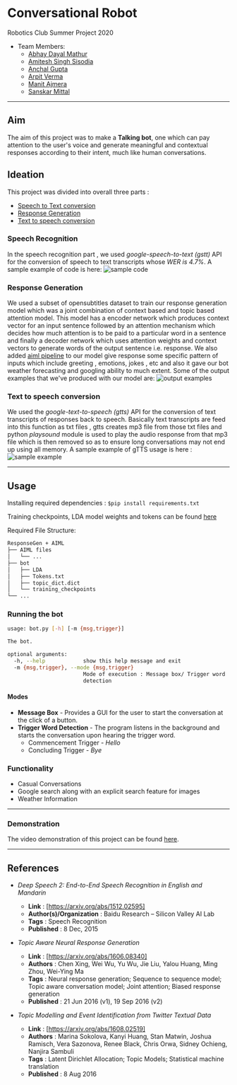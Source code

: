 # Conversational Robot

Robotics Club Summer Project 2020

* Team Members:
  * [Abhay Dayal Mathur](https://github.com/Stellarator-X)
  * [Amitesh Singh Sisodia](https://github.com/Amitesh163)
  * [Anchal Gupta](https://github.com/anchalgupta05)
  * [Arpit Verma](https://github.com/Av-hash)
  * [Manit Ajmera](https://github.com/manitajmera)
  * [Sanskar Mittal](https://github.com/sanskarm)
  
***

## Aim

The aim of this project was to make a **Talking bot**, one which can pay attention to the user's voice and generate meaningful and contextual responses according to their intent, much like human conversations.

## Ideation

This project was divided into overall three parts :

* [Speech to Text conversion](https://github.com/Amitesh163/ConvBot_group/tree/master/SpeechRecognition)
* [Response Generation](https://github.com/Amitesh163/ConvBot_group/tree/master/Response%20Generation)
* [Text to speech conversion](https://github.com/Amitesh163/ConvBot_group/tree/master/TextToSpeech)

### Speech Recognition
In the speech recognition part , we used *google-speech-to-text (gstt)* API for the conversion of speech to text transcripts whose *WER is 4.7%*. 
A sample example of code is here:
![sample code](https://drive.google.com/file/d/1r89c1UZDcLrbPr90c8YkD_ppKSPreA2f/view?usp=sharing)

### Response Generation
We used a subset of opensubtitles dataset to train our response generation model which was a joint combination of context based and topic based attention model.
This model has a encoder network which produces context vector for an input sentence followed by an attention mechanism which decides how much attention is to be paid to a particular word in a sentence and finally a decoder network which uses attention weights and context vectors to generate words of the output sentence i.e. response. We also added [aiml pipeline](https://github.com/Amitesh163/ConvBot_group/tree/master/ResponseGen%20%2B%20AIML/AIML%20files) to our model give response some specific pattern of inputs which include greeting , emotions, jokes , etc and also it gave our bot weather forecasting and googling ability to much extent.
Some of the output examples that we've produced with our model are:
![output examples](https://drive.google.com/file/d/1mo8tUo7geXTOeYKPkYKEhVOhy8sCo-Ci/view?usp=sharing)

### Text to speech conversion
We used the *google-text-to-speech (gtts)* API for the conversion of text transcripts of responses back to speech. Basically text transcripts are feed into this function as txt files , gtts creates mp3 file from those txt files and python *playsound* module is used to play the audio response from that mp3 file which is then removed so as to ensure long conversations may not end up using all memory.
A sample example of gTTS usage is here :
![sample example](https://drive.google.com/file/d/1yQF6Kyi9pKx0KjUKhR_H5h6sZyM7-Oy5/view?usp=sharing)

***

## Usage

Installing required dependencies : `$pip install requirements.txt`

Training checkpoints, LDA model weights and tokens can be found [here](https://drive.google.com/drive/folders/18o-bFpJjy1S4UHUbdTjQnb2B_IK4bIM5?usp=sharing)

Required File Structure:

```txt
ResponseGen + AIML
├── AIML files
│   └── ...
├── bot
│   ├── LDA
│   ├── Tokens.txt
│   ├── topic_dict.dict
│   └── training_checkpoints
└── ...
```

### Running the bot

```bash
usage: bot.py [-h] [-m {msg,trigger}]

The bot.

optional arguments:
  -h, --help            show this help message and exit
  -m {msg,trigger}, --mode {msg,trigger}
                        Mode of execution : Message box/ Trigger word
                        detection
```

#### Modes

* **Message Box** - Provides a GUI for the user to start the conversation at the click of a button.
* **Trigger Word Detection** - The program listens in the background and starts the conversation upon hearing the trigger word.
  * Commencement Trigger - _Hello_
  * Concluding Trigger - _Bye_

### Functionality

* Casual Conversations
* Google search along with an explicit search feature for images
* Weather Information

***

### Demonstration

The video demonstration of this project can be found [here](https://drive.google.com/file/d/1jAmxwfUnrx9qa9nh8Sol4ZByIH_w7YRE/view?usp=drivesdk).

***

## References

* _Deep Speech 2: End-to-End Speech Recognition in English and Mandarin_
  * **Link** : [https://arxiv.org/abs/1512.02595]
  * **Author(s)/Organization** : Baidu Research – Silicon Valley AI Lab
  * **Tags** : Speech Recognition
  * **Published** : 8 Dec, 2015

* _Topic Aware Neural Response Generation_
  * **Link** : [https://arxiv.org/abs/1606.08340]
  * **Authors** : Chen Xing, Wei Wu, Yu Wu, Jie Liu, Yalou Huang, Ming Zhou, Wei-Ying Ma
  * **Tags** : Neural response generation; Sequence to sequence model; Topic aware conversation model; Joint attention; Biased response generation
  * **Published** : 21 Jun 2016 (v1), 19 Sep 2016 (v2)

* _Topic Modelling and Event Identification from Twitter Textual Data_
  * **Link** : [https://arxiv.org/abs/1608.02519]
  * **Authors** : Marina Sokolova, Kanyi Huang, Stan Matwin, Joshua Ramisch, Vera Sazonova, Renee Black, Chris Orwa, Sidney Ochieng, Nanjira Sambuli
  * **Tags** : Latent Dirichlet Allocation; Topic Models; Statistical machine translation
  * **Published** : 8 Aug 2016

